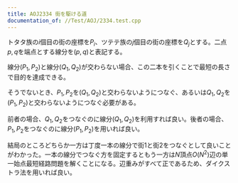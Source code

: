 ```yaml
---
title: AOJ2334 街を駆ける道
documentation_of: //Test/AOJ/2334.test.cpp
---
```


トタタ族の$i$個目の街の座標を$P_{i}$、ツテテ族の$j$個目の街の座標を$Q_{j}$とする。二点$p, q$を端点とする線分を$(p, q)$と表記する。

線分$(P_{1}, P_{2})$と線分$(Q_{1}, Q_{2})$が交わらない場合、この二本を引くことで最短の長さで目的を達成できる。

そうでないとき、$P_{1}, P_{2}$を$(Q_{1}, Q_{2})$と交わらないようにつなぐ、あるいは$Q_{1}, Q_{2}$を$(P_{1}, P_{2})$と交わらないようにつなぐ必要がある。

前者の場合、$Q_{1}, Q_{2}$をつなぐのに線分$(Q_{1}, Q_{2})$を利用すれば良い。後者の場合、$P_{1}, P_{2}$をつなぐのに線分$(P_{1}, P_{2})$を用いれば良い。

結局のところどちらか一方は丁度一本の線分で街1と街2をつなぐとして良いことがわかった。一本の線分でつなぐ方を固定するともう一方は$N$頂点$O(N^2)$辺の単一始点最短経路問題を解くことになる。辺重みがすべて正であるため、ダイクストラ法を用いれば良い。
